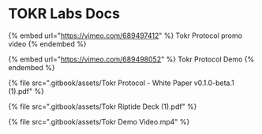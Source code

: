 # TOKR Labs Docs

{% embed url="https://vimeo.com/689497412" %}
Tokr Protocol promo video
{% endembed %}

{% embed url="https://vimeo.com/689498052" %}
Tokr Protocol Demo
{% endembed %}

{% file src=".gitbook/assets/Tokr Protocol - White Paper v0.1.0-beta.1 (1).pdf" %}

{% file src=".gitbook/assets/Tokr Riptide Deck (1).pdf" %}

{% file src=".gitbook/assets/Tokr Demo Video.mp4" %}
